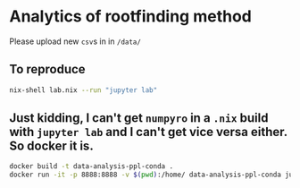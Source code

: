 # Analytics of rootfinding method

Please upload new `csv`s in in `/data/` 

## To reproduce
```bash
nix-shell lab.nix --run "jupyter lab"
``` 

## Just kidding, I can't get `numpyro` in a `.nix` build with `jupyter lab` and I can't get vice versa either. So docker it is.  

``` bash
docker build -t data-analysis-ppl-conda .
docker run -it -p 8888:8888 -v $(pwd):/home/ data-analysis-ppl-conda jupyter lab --allow-root --ip=0.0.0.0
```
